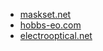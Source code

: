 + [maskset.net](https://maskset.net)
+ [hobbs-eo.com](https://hobbs-eo.com)
+ [electrooptical.net](https://electrooptical.net)

<!---
snhobbs/snhobbs is a ✨ special ✨ repository because its `README.md` (this file) appears on your GitHub profile.
You can click the Preview link to take a look at your changes.
--->
